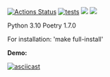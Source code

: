 [![Actions Status](https://github.com/Bishamontess/python-project-50/workflows/hexlet-check/badge.svg)](https://github.com/Bishamontess/python-project-50/actions) [![tests](https://github.com/Bishamontess/python-project-50/actions/workflows/Tests.yml/badge.svg)](https://github.com/Bishamontess/python-project-50/actions/workflows/Tests.yml) <a href="https://codeclimate.com/github/Bishamontess/python-project-50/maintainability"><img src="https://api.codeclimate.com/v1/badges/59ebf8c500820e06fa06/maintainability" /></a> <a href="https://codeclimate.com/github/Bishamontess/python-project-50/test_coverage"><img src="https://api.codeclimate.com/v1/badges/59ebf8c500820e06fa06/test_coverage" /></a>

Python 3.10 
Poetry 1.7.0

For installation: 'make full-install'

**Demo:**

[![asciicast](https://asciinema.org/a/619670.svg)](https://asciinema.org/a/619670)

